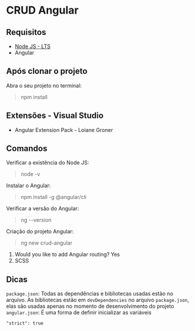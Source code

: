 # CRUD Angular
## Requisitos
- [Node JS - LTS](https://nodejs.org/pt-br/download/)
- Angular

## Após clonar o projeto
Abra o seu projeto no terminal:
>npm install

## Extensões - Visual Studio
- Angular Extension Pack - Loiane Groner

## Comandos
Verificar a existência do Node JS:
>node -v

Instalar o Angular:
>npm install -g @angular/cli

Verificar a versão do Angular:
>ng --version

Criação do projeto Angular:
>ng new crud-angular

1. Would you like to add Angular routing? Yes
2. SCSS

## Dicas
`package.json`: Todas as dependências e bibliotecas usadas estão no arquivo. As bibliotecas estão em `devDependencies` no arquivo `package.json`, elas são usadas apenas no momento de desenvolvimento do projeto
`angular.json`: 
É uma forma de definir inicializar as variáveis
```
"strict": true
```
